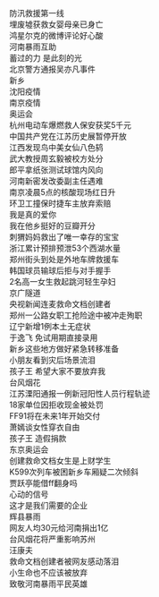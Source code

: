 防汛救援第一线  
埋废墟获救女婴母亲已身亡  
鸿星尔克的微博评论好心酸  
河南暴雨互助  
蓄过的力 是此刻的光  
北京警方通报吴亦凡事件  
新乡  
沈阳疫情  
南京疫情  
奥运会  
杭州电动车爆燃救人保安获奖5千元  
中国共产党在江苏历史展暂停开放  
江西发现鸟中美女仙八色鸫  
武大教授周玄毅被校方处分  
郎平拿纸张测试球馆内风向  
河南新密发改委副主任遇难  
南京凌晨5点的核酸现场红日升  
环卫工撞保时捷车主放弃索赔  
我是真的爱你  
我在他乡挺好的豆瓣开分  
刺猬妈妈救出了唯一幸存的宝宝  
浙江累计预排预泄53个西湖水量  
郑州街头到处是外地车牌救援车  
韩国球员输球后拒与对手握手  
2名高一女生救起跳河轻生孕妇  
京广隧道  
央视新闻连麦救命文档创建者  
郑州一公路女职工抢险途中被冲走殉职  
辽宁新增1例本土无症状  
于逸飞 免试用期直接录用  
新乡这些地方做好紧急转移准备  
小朋友看到灾后场景流泪  
孩子王 希望大家不要放弃我  
台风烟花  
江苏溧阳通报一例新冠阳性人员行程轨迹  
18家单位因拒收现金被处罚  
FF91将在未来1年开始交付  
萧嫣谈女性穿衣自由  
孩子王 造假捐款  
东京奥运会  
创建救命文档女生是上财学生  
K599次列车被困新乡车厢疑二次倾斜  
贾跃亭能借ff翻身吗  
心动的信号  
这才是我们需要的企业  
辉县暴雨  
网友人均30元给河南捐出1亿  
台风烟花将严重影响苏州  
汪康夫  
救命文档创建者被网友感动落泪  
小生命也不应该被放弃  
致敬河南暴雨平民英雄  
